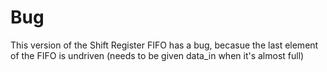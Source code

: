 # Bug

This version of the Shift Register FIFO has a bug, becasue the last element of the FIFO is undriven (needs to be given data_in when it's almost full)
